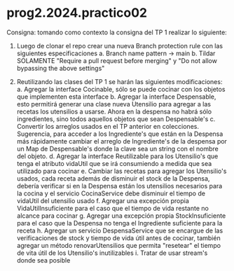 # prog2.2024.practico02

Consigna: tomando como contexto la consigna del TP 1 realizar lo siguiente:

1. Luego de clonar el repo crear una nueva Branch protection rule con las siguientes especificaciones
    a. Branch name pattern -> main
    b. Tildar SOLAMENTE "Require a pull request before merging" y "Do not allow bypassing the above settings"

2. Reutilizando las clases del TP 1 se harán las siguientes modificaciones:
    a. Agregar la interface Cocinable, sólo se puede cocinar con los objetos que implementen esta interface
    b. Agregar la interface Despensable, esto permitirá generar una clase nueva Utensilio para agregar a las recetas los utensilios a usarse. Ahora en la despensa no habrá sólo ingredientes, sino todos aquellos objetos que sean Despensable's
    c. Convertir los arreglos usados en el TP anterior en colecciones. Sugerencia, para acceder a los Ingrediente's que están en la Despensa más rápidamente cambiar el arreglo de Ingrediente's de la despensa por un Map de Despensable's donde la clave sea un string con el nombre del objeto.
    d. Agregar la interface Reutilizable para los Utensilio's que tenga el atributo vidaUtil que se irá consumiendo a medida que sea utilizado para cocinar
    e. Cambiar las recetas para agregar los Utensilio's usados, cada receta además de disminuir el stock de la Despensa, debería verificar si en la Despensa están los utensilios necesarios para la cocina y el servicio CocinaService debe disminuir el tiempo de vidaUtil del utensilio usado
    f. Agregar una excepción propia VidaUtilInsuficiente para el caso que el tiempo de vida restante no alcance para cocinar
    g. Agregar una excepción propia StockInsuficiente para el caso que la Despensa no tenga el Ingrediente suficiente para la receta
    h. Agregar un servicio DespensaService que se encargue de las verificaciones de stock y tiempo de vida útil antes de cocinar, también agregar un método renovarUtensilios que permita "resetear" el tiempo de vita útil de los Utensilio's inutilizables
    i. Tratar de usar stream's donde sea posible